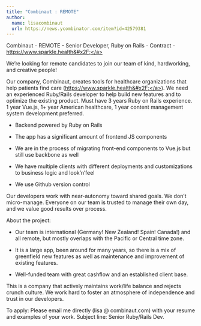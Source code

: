 ```yaml
---
title: "Combinaut : REMOTE"
author:
  name: lisacombinaut
  url: https://news.ycombinator.com/item?id=42579381
---
```

Combinaut - REMOTE - Senior Developer, Ruby on Rails - Contract - <a href="https:&#x2F;&#x2F;www.sparkle.health&#x2F;" rel="nofollow">https:&#x2F;&#x2F;www.sparkle.health&#x2F;</a>

We’re looking for remote candidates to join our team of kind, hardworking, and creative people!

Our company, Combinaut, creates tools for healthcare organizations that help patients find care (<a href="https:&#x2F;&#x2F;www.sparkle.health&#x2F;" rel="nofollow">https:&#x2F;&#x2F;www.sparkle.health&#x2F;</a>). We need an experienced Ruby&#x2F;Rails developer to help build new features and to optimize the existing product. Must have 3 years Ruby on Rails experience. 1 year Vue.js, 1+ year American healthcare, 1 year content management system development preferred.

* Backend powered by Ruby on Rails

* The app has a significant amount of frontend JS components

* We are in the process of migrating front-end components to Vue.js but still use backbone as well

* We have multiple clients with different deployments and customizations to business logic and look’n’feel

* We use Github version control

Our developers work with near-autonomy toward shared goals. We don’t micro-manage. Everyone on our team is trusted to manage their own day, and we value good results over process.

About the project:

* Our team is international (Germany! New Zealand! Spain! Canada!) and all remote, but mostly overlaps with the Pacific or Central time zone.

* It is a large app, been around for many years, so there is a mix of greenfield new features as well as maintenance and improvement of existing features.

* Well-funded team with great cashflow and an established client base.

This is a company that actively maintains work&#x2F;life balance and rejects crunch culture. We work hard to foster an atmosphere of independence and trust in our developers.

To apply: Please email me directly (lisa @ combinaut.com) with your resume and examples of your work. Subject line: Senior Ruby&#x2F;Rails Dev.
<JobApplication />
